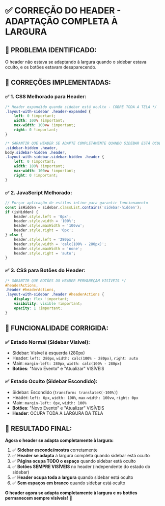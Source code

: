 # ✅ CORREÇÃO DO HEADER - ADAPTAÇÃO COMPLETA À LARGURA

## 🎯 **PROBLEMA IDENTIFICADO:**

O header não estava se adaptando à largura quando o sidebar estava oculto, e os botões estavam desaparecendo.

## 🔧 **CORREÇÕES IMPLEMENTADAS:**

### ✅ **1. CSS Melhorado para Header:**
```css
/* Header expandido quando sidebar está oculto - COBRE TODA A TELA */
.layout-with-sidebar .header-expanded {
    left: 0 !important;
    width: 100% !important;
    max-width: 100vw !important;
    right: 0 !important;
}

/* GARANTIR QUE HEADER SE ADAPTE COMPLETAMENTE QUANDO SIDEBAR ESTÁ OCULTO */
.sidebar-hidden .header,
body.sidebar-hidden .header,
.layout-with-sidebar.sidebar-hidden .header {
    left: 0 !important;
    width: 100% !important;
    max-width: 100vw !important;
    right: 0 !important;
}
```

### ✅ **2. JavaScript Melhorado:**
```javascript
// Forçar aplicação de estilos inline para garantir funcionamento
const isHidden = sidebar.classList.contains('sidebar-hidden');
if (isHidden) {
    header.style.left = '0px';
    header.style.width = '100%';
    header.style.maxWidth = '100vw';
    header.style.right = '0px';
} else {
    header.style.left = '280px';
    header.style.width = 'calc(100% - 280px)';
    header.style.maxWidth = 'none';
    header.style.right = 'auto';
}
```

### ✅ **3. CSS para Botões do Header:**
```css
/* GARANTIR QUE BOTÕES DO HEADER PERMANEÇAM VISÍVEIS */
#headerActions,
.header #headerActions,
.layout-with-sidebar .header #headerActions {
    display: flex !important;
    visibility: visible !important;
    opacity: 1 !important;
}
```

## 🎯 **FUNCIONALIDADE CORRIGIDA:**

### ✅ **Estado Normal (Sidebar Visível):**
- Sidebar: Visível à esquerda (280px)
- Header: `left: 280px`, `width: calc(100% - 280px)`, `right: auto`
- Main: `margin-left: 280px`, `width: calc(100% - 280px)`
- **Botões**: "Novo Evento" e "Atualizar" VISÍVEIS

### ✅ **Estado Oculto (Sidebar Escondido):**
- Sidebar: Escondido (`transform: translateX(-100%)`)
- Header: `left: 0px`, `width: 100%`, `max-width: 100vw`, `right: 0px`
- Main: `margin-left: 0px`, `width: 100%`
- **Botões**: "Novo Evento" e "Atualizar" VISÍVEIS
- **Header**: OCUPA TODA A LARGURA DA TELA

## 🎉 **RESULTADO FINAL:**

**Agora o header se adapta completamente à largura:**

1. ✅ **Sidebar esconde/mostra** corretamente
2. ✅ **Header se adapta** à largura completa quando sidebar está oculto
3. ✅ **Página ocupa TODO o espaço** quando sidebar está oculto
4. ✅ **Botões SEMPRE VISÍVEIS** no header (independente do estado do sidebar)
5. ✅ **Header ocupa toda a largura** quando sidebar está oculto
6. ✅ **Sem espaços em branco** quando sidebar está oculto

**O header agora se adapta completamente à largura e os botões permanecem sempre visíveis!** 🎉
